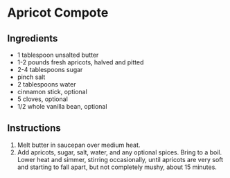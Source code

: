 # Apricot Compote

## Ingredients

- 1 tablespoon unsalted butter
- 1-2 pounds fresh apricots, halved and pitted
- 2-4 tablespoons sugar
- pinch salt
- 2 tablespoons water
- cinnamon stick, optional
- 5 cloves, optional
- 1/2 whole vanilla bean, optional

## Instructions

1. Melt butter in saucepan over medium heat.
2. Add apricots, sugar, salt, water, and any optional spices. Bring to a boil. Lower heat and simmer, stirring occasionally, until apricots are very soft and starting to fall apart, but not completely mushy, about 15 minutes.
